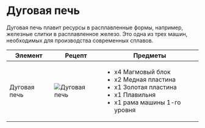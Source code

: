 # Дуговая печь

Дуговая печь плавит ресурсы в расплавленные формы, например, железные слитки в расплавленное железо. Это одна из трех машин, необходимых для производства современных сплавов.

| Элемент      | Рецепт                                                  | Предметы                                                                                                                                          |
| ------------ | ------------------------------------------------------- | ------------------------------------------------------------------------------------------------------------------------------------------------- |
| Дуговая печь | ![Дуговая печь](../../.gitbook/assets/arc\_furnace.png) | <ul><li>x4 Магмовый блок</li><li>x2 Медная пластина</li><li>x1 Золотая пластина</li><li>x1 Плавильня</li><li>x1 рама машины 1-го уровня</li></ul> |
